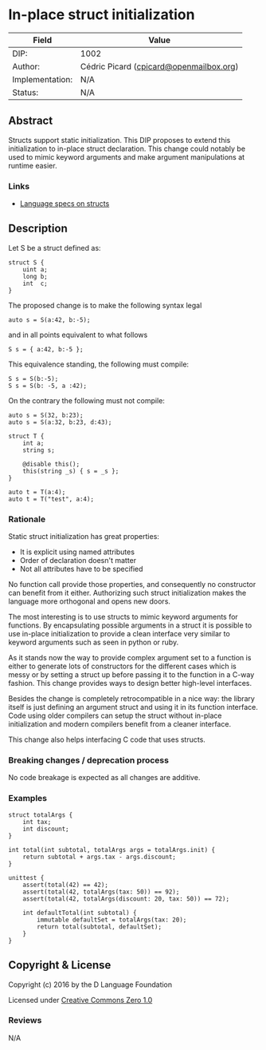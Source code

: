 # In-place struct initialization

| Field           | Value                                                           |
|-----------------|-----------------------------------------------------------------|
| DIP:            | 1002                                                            |
| Author:         | Cédric Picard (cpicard@openmailbox.org)                         |
| Implementation: | N/A                                                             |
| Status:         | N/A                                                             |

## Abstract

Structs support static initialization. This DIP proposes to extend this
initialization to in-place struct declaration. This change could notably be
used to mimic keyword arguments and make argument manipulations at runtime
easier.

### Links

- [Language specs on structs](https://dlang.org/spec/struct.html)

## Description

Let S be a struct defined as:

    struct S {
        uint a;
        long b;
        int  c;
    }

The proposed change is to make the following syntax legal

    auto s = S(a:42, b:-5);

and in all points equivalent to what follows

    S s = { a:42, b:-5 };

This equivalence standing, the following must compile:

    S s = S(b:-5);
    S s = S(b: -5, a :42);

On the contrary the following must not compile:

    auto s = S(32, b:23);
    auto s = S(a:32, b:23, d:43);

    struct T {
        int a;
        string s;

        @disable this();
        this(string _s) { s = _s };
    }

    auto t = T(a:4);
    auto t = T("test", a:4);

### Rationale

Static struct initialization has great properties:

- It is explicit using named attributes
- Order of declaration doesn't matter
- Not all attributes have to be specified

No function call provide those properties, and consequently no constructor
can benefit from it either. Authorizing such struct initialization makes the
language more orthogonal and opens new doors.

The most interesting is to use structs to mimic keyword arguments for
functions. By encapsulating possible arguments in a struct it is possible to
use in-place initialization to provide a clean interface very similar to
keyword arguments such as seen in python or ruby.

As it stands now the way to provide complex argument set to a function is
either to generate lots of constructors for the different cases which is
messy or by setting a struct up before passing it to the function in a C-way
fashion. This change provides ways to design better high-level interfaces.

Besides the change is completely retrocompatible in a nice way: the library
itself is just defining an argument struct and using it in its function
interface. Code using older compilers can setup the struct without in-place
initialization and modern compilers benefit from a cleaner interface.

This change also helps interfacing C code that uses structs.

### Breaking changes / deprecation process

No code breakage is expected as all changes are additive.

### Examples

    struct totalArgs {
        int tax;
        int discount;
    }

    int total(int subtotal, totalArgs args = totalArgs.init) {
        return subtotal + args.tax - args.discount;
    }

    unittest {
        assert(total(42) == 42);
        assert(total(42, totalArgs(tax: 50)) == 92);
        assert(total(42, totalArgs(discount: 20, tax: 50)) == 72);

        int defaultTotal(int subtotal) {
            immutable defaultSet = totalArgs(tax: 20);
            return total(subtotal, defaultSet);
        }
    }

## Copyright & License

Copyright (c) 2016 by the D Language Foundation

Licensed under [Creative Commons Zero 1.0](https://creativecommons.org/publicdomain/zero/1.0/legalcode.txt)

### Reviews

N/A

